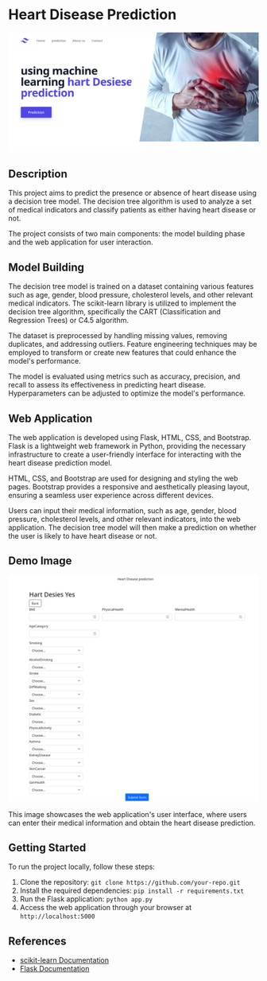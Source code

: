 # Heart Disease Prediction

![Demo Image](demo/s1.png)

## Description

This project aims to predict the presence or absence of heart disease using a decision tree model. The decision tree algorithm is used to analyze a set of medical indicators and classify patients as either having heart disease or not.

The project consists of two main components: the model building phase and the web application for user interaction.

## Model Building

The decision tree model is trained on a dataset containing various features such as age, gender, blood pressure, cholesterol levels, and other relevant medical indicators. The scikit-learn library is utilized to implement the decision tree algorithm, specifically the CART (Classification and Regression Trees) or C4.5 algorithm.

The dataset is preprocessed by handling missing values, removing duplicates, and addressing outliers. Feature engineering techniques may be employed to transform or create new features that could enhance the model's performance.

The model is evaluated using metrics such as accuracy, precision, and recall to assess its effectiveness in predicting heart disease. Hyperparameters can be adjusted to optimize the model's performance.

## Web Application

The web application is developed using Flask, HTML, CSS, and Bootstrap. Flask is a lightweight web framework in Python, providing the necessary infrastructure to create a user-friendly interface for interacting with the heart disease prediction model.

HTML, CSS, and Bootstrap are used for designing and styling the web pages. Bootstrap provides a responsive and aesthetically pleasing layout, ensuring a seamless user experience across different devices.

Users can input their medical information, such as age, gender, blood pressure, cholesterol levels, and other relevant indicators, into the web application. The decision tree model will then make a prediction on whether the user is likely to have heart disease or not.

## Demo Image

![Demo Image](demo/s2.png)

This image showcases the web application's user interface, where users can enter their medical information and obtain the heart disease prediction.

## Getting Started

To run the project locally, follow these steps:

1. Clone the repository: `git clone https://github.com/your-repo.git`
2. Install the required dependencies: `pip install -r requirements.txt`
3. Run the Flask application: `python app.py`
4. Access the web application through your browser at `http://localhost:5000`

## References

- [scikit-learn Documentation](https://scikit-learn.org/)
- [Flask Documentation](https://flask.palletsprojects.com/)

